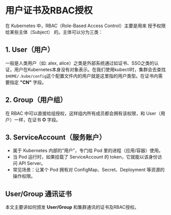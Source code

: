# 用户证书及RBAC授权

在 Kubernetes 中，RBAC（Role-Based Access Control）主要是用来 授予权限给某些主体（Subject） 的。主体可以分为三类：

## 1. User（用户）

一般是人类用户（如: alex, alice）之类是外部系统通过如证书、SSO之类的认证，用户在Kubernetes本身没有对象表示。在我们使用kubectl时，集群会去查找`$HOME/.kube/config`这个配置文件内的用户就是这里指的用户类型。在证书内需要指定 **"CN"** 字段。

## 2. Group（用户组）

在 RBAC 中可以直接给组授权，这样组内所有成员都会拥有该权限，和 User（用户）一样，在证书 **O** 字段。

## 3. ServiceAccount（服务账户）

- 属于 Kubernetes 内部的“用户”，专门给 Pod 里的进程（应用/容器）使用。
- 当 Pod 运行时，如果挂载了 ServiceAccount 的 token，它就能以该身份访问 API Server。
- 常见场景：让某个 Pod 拥有对 ConfigMap、Secret、Deployment 等资源的操作权限。

## User/Group 通讯证书

本文主要讲如何颁发 **User/Group** 和集群通讯的证书及RBAC授权。